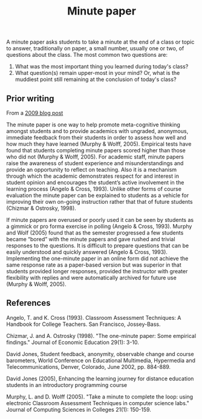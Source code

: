 ﻿---
tags:
- teaching
- assessment
title: Minute paper
type: note
---
A minute paper asks students to take a minute at the end of a class or topic to answer, traditionally on paper, a small number, usually one or two, of questions about the class. The most common two questions are:

1.  What was the most important thing you learned during today's class?
2.  What question(s) remain upper-most in your mind? Or, what is the muddiest point still remaining at the conclusion of today's class?


## Prior writing

From a [2009 blog post](https://djon.es/blog/2009/02/27/minute-papers-encouraging-relection/)

The minute paper is one way to help promote meta-cognitive thinking amongst students and to provide academics with ungraded, anonymous, immediate feedback from their students in order to assess how well and how much they have learned (Murphy & Wolff, 2005). Empirical tests have found that students completing minute papers scored higher than those who did not (Murphy & Wolff, 2005). For academic staff, minute papers raise the awareness of student experience and misunderstandings and provide an opportunity to reflect on teaching. Also it is a mechanism through which the academic demonstrates respect for and interest in student opinion and encourages the student’s active involvement in the learning process (Angelo & Cross, 1993). Unlike other forms of course evaluation the minute paper can be explained to students as a vehicle for improving their own on-going instruction rather that that of future students (Chizmar & Ostrosky, 1998).

 If minute papers are overused or poorly used it can be seen by students as a gimmick or pro forma exercise in polling (Angelo & Cross, 1993). Murphy and Wolf (2005) found that as the semester progressed a few students became “bored” with the minute papers and gave rushed and trivial responses to the questions. It is difficult to prepare questions that can be easily understood and quickly answered (Angelo & Cross, 1993). Implementing the one-minute paper in an online form did not achieve the same response rate as a paper-based version but was superior in that students provided longer responses, provided the instructor with greater flexibility with replies and were automatically archived for future use (Murphy & Wolff, 2005).

 ## References

 Angelo, T. and K. Cross (1993). Classroom Assessment Techniques: A Handbook for College Teachers. San Francisco, Jossey-Bass.

Chizmar, J. and A. Ostrosky (1998). "The one-minute paper: Some empirical findings." Journal of Economic Education 29(1): 3-10.

David Jones, Student feedback, anonymity, observable change and course barometers, World Conference on Educational Multimedia, Hypermedia and Telecommunications, Denver, Colorado, June 2002, pp. 884-889.

David Jones (2005), Enhancing the learning journey for distance education students in an introductory programming course

Murphy, L. and D. Wolff (2005). "Take a minute to complete the loop: using electronic Classroom Assessment Techniques in computer science labs." Journal of Computing Sciences in Colleges 21(1): 150-159.